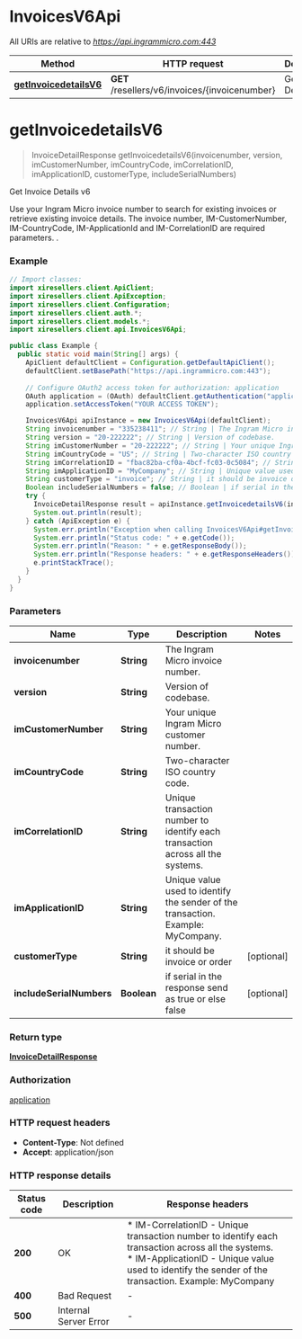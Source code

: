 # InvoicesV6Api

All URIs are relative to *https://api.ingrammicro.com:443*

| Method | HTTP request | Description |
|------------- | ------------- | -------------|
| [**getInvoicedetailsV6**](InvoicesV6Api.md#getInvoicedetailsV6) | **GET** /resellers/v6/invoices/{invoicenumber} | Get Invoice Details v6 |


<a id="getInvoicedetailsV6"></a>
# **getInvoicedetailsV6**
> InvoiceDetailResponse getInvoicedetailsV6(invoicenumber, version, imCustomerNumber, imCountryCode, imCorrelationID, imApplicationID, customerType, includeSerialNumbers)

Get Invoice Details v6

Use your Ingram Micro invoice number to search for existing invoices or retrieve existing invoice details.  The invoice number, IM-CustomerNumber, IM-CountryCode, IM-ApplicationId and IM-CorrelationID are required parameters.  .

### Example
```java
// Import classes:
import xiresellers.client.ApiClient;
import xiresellers.client.ApiException;
import xiresellers.client.Configuration;
import xiresellers.client.auth.*;
import xiresellers.client.models.*;
import xiresellers.client.api.InvoicesV6Api;

public class Example {
  public static void main(String[] args) {
    ApiClient defaultClient = Configuration.getDefaultApiClient();
    defaultClient.setBasePath("https://api.ingrammicro.com:443");
    
    // Configure OAuth2 access token for authorization: application
    OAuth application = (OAuth) defaultClient.getAuthentication("application");
    application.setAccessToken("YOUR ACCESS TOKEN");

    InvoicesV6Api apiInstance = new InvoicesV6Api(defaultClient);
    String invoicenumber = "335238411"; // String | The Ingram Micro invoice number.
    String version = "20-222222"; // String | Version of codebase.
    String imCustomerNumber = "20-222222"; // String | Your unique Ingram Micro customer number.
    String imCountryCode = "US"; // String | Two-character ISO country code.
    String imCorrelationID = "fbac82ba-cf0a-4bcf-fc03-0c5084"; // String | Unique transaction number to identify each transaction across all the systems.
    String imApplicationID = "MyCompany"; // String | Unique value used to identify the sender of the transaction. Example: MyCompany.
    String customerType = "invoice"; // String | it should be invoice or order
    Boolean includeSerialNumbers = false; // Boolean | if serial in the response send as true or else false
    try {
      InvoiceDetailResponse result = apiInstance.getInvoicedetailsV6(invoicenumber, version, imCustomerNumber, imCountryCode, imCorrelationID, imApplicationID, customerType, includeSerialNumbers);
      System.out.println(result);
    } catch (ApiException e) {
      System.err.println("Exception when calling InvoicesV6Api#getInvoicedetailsV6");
      System.err.println("Status code: " + e.getCode());
      System.err.println("Reason: " + e.getResponseBody());
      System.err.println("Response headers: " + e.getResponseHeaders());
      e.printStackTrace();
    }
  }
}
```

### Parameters

| Name | Type | Description  | Notes |
|------------- | ------------- | ------------- | -------------|
| **invoicenumber** | **String**| The Ingram Micro invoice number. | |
| **version** | **String**| Version of codebase. | |
| **imCustomerNumber** | **String**| Your unique Ingram Micro customer number. | |
| **imCountryCode** | **String**| Two-character ISO country code. | |
| **imCorrelationID** | **String**| Unique transaction number to identify each transaction across all the systems. | |
| **imApplicationID** | **String**| Unique value used to identify the sender of the transaction. Example: MyCompany. | |
| **customerType** | **String**| it should be invoice or order | [optional] |
| **includeSerialNumbers** | **Boolean**| if serial in the response send as true or else false | [optional] |

### Return type

[**InvoiceDetailResponse**](InvoiceDetailResponse.md)

### Authorization

[application](../README.md#application)

### HTTP request headers

 - **Content-Type**: Not defined
 - **Accept**: application/json

### HTTP response details
| Status code | Description | Response headers |
|-------------|-------------|------------------|
| **200** | OK |  * IM-CorrelationID - Unique transaction number to identify each transaction across all the systems. <br>  * IM-ApplicationID - Unique value used to identify the sender of the transaction. Example: MyCompany <br>  |
| **400** | Bad Request |  -  |
| **500** | Internal Server Error |  -  |

